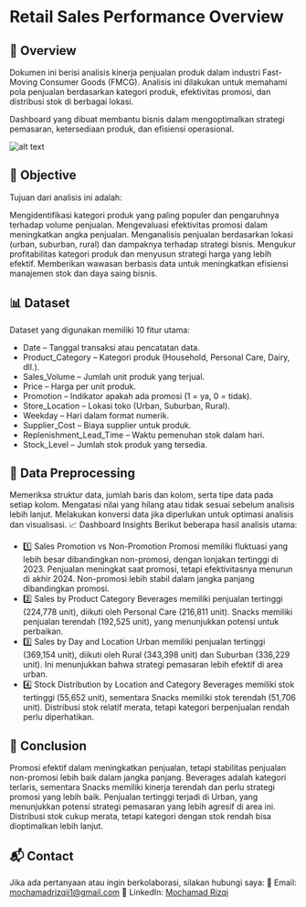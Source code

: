 # Retail Sales Performance Overview
## 📌 Overview
Dokumen ini berisi analisis kinerja penjualan produk dalam industri Fast-Moving Consumer Goods (FMCG). Analisis ini dilakukan untuk memahami pola penjualan berdasarkan kategori produk, efektivitas promosi, dan distribusi stok di berbagai lokasi.

Dashboard yang dibuat membantu bisnis dalam mengoptimalkan strategi pemasaran, ketersediaan produk, dan efisiensi operasional.

![alt text]([https://github.com/Rizqii1/Finpro_Kelompok1/blob/main/Plot_%20Log.png?raw=true](https://github.com/Rizqii1/Dashboard-Retail-FMCG/blob/main/Screenshot_195.png))
## 🎯 Objective
Tujuan dari analisis ini adalah:

Mengidentifikasi kategori produk yang paling populer dan pengaruhnya terhadap volume penjualan.
Mengevaluasi efektivitas promosi dalam meningkatkan angka penjualan.
Menganalisis penjualan berdasarkan lokasi (urban, suburban, rural) dan dampaknya terhadap strategi bisnis.
Mengukur profitabilitas kategori produk dan menyusun strategi harga yang lebih efektif.
Memberikan wawasan berbasis data untuk meningkatkan efisiensi manajemen stok dan daya saing bisnis.

## 📊 Dataset
Dataset yang digunakan memiliki 10 fitur utama:

- Date – Tanggal transaksi atau pencatatan data.
- Product_Category – Kategori produk (Household, Personal Care, Dairy, dll.).
- Sales_Volume – Jumlah unit produk yang terjual.
- Price – Harga per unit produk.
- Promotion – Indikator apakah ada promosi (1 = ya, 0 = tidak).
- Store_Location – Lokasi toko (Urban, Suburban, Rural).
- Weekday – Hari dalam format numerik.
- Supplier_Cost – Biaya supplier untuk produk.
- Replenishment_Lead_Time – Waktu pemenuhan stok dalam hari.
- Stock_Level – Jumlah stok produk yang tersedia.

## 🔄 Data Preprocessing
Memeriksa struktur data, jumlah baris dan kolom, serta tipe data pada setiap kolom.
Mengatasi nilai yang hilang atau tidak sesuai sebelum analisis lebih lanjut.
Melakukan konversi data jika diperlukan untuk optimasi analisis dan visualisasi.
📈 Dashboard Insights
Berikut beberapa hasil analisis utama:

- 1️⃣ Sales Promotion vs Non-Promotion
Promosi memiliki fluktuasi yang lebih besar dibandingkan non-promosi, dengan lonjakan tertinggi di 2023.
Penjualan meningkat saat promosi, tetapi efektivitasnya menurun di akhir 2024.
Non-promosi lebih stabil dalam jangka panjang dibandingkan promosi.
- 2️⃣ Sales by Product Category
Beverages memiliki penjualan tertinggi (224,778 unit), diikuti oleh Personal Care (216,811 unit).
Snacks memiliki penjualan terendah (192,525 unit), yang menunjukkan potensi untuk perbaikan.
- 3️⃣ Sales by Day and Location
Urban memiliki penjualan tertinggi (369,154 unit), diikuti oleh Rural (343,398 unit) dan Suburban (336,229 unit).
Ini menunjukkan bahwa strategi pemasaran lebih efektif di area urban.
- 4️⃣ Stock Distribution by Location and Category
Beverages memiliki stok tertinggi (55,652 unit), sementara Snacks memiliki stok terendah (51,706 unit).
Distribusi stok relatif merata, tetapi kategori berpenjualan rendah perlu diperhatikan.

## 📌 Conclusion
Promosi efektif dalam meningkatkan penjualan, tetapi stabilitas penjualan non-promosi lebih baik dalam jangka panjang.
Beverages adalah kategori terlaris, sementara Snacks memiliki kinerja terendah dan perlu strategi promosi yang lebih baik.
Penjualan tertinggi terjadi di Urban, yang menunjukkan potensi strategi pemasaran yang lebih agresif di area ini.
Distribusi stok cukup merata, tetapi kategori dengan stok rendah bisa dioptimalkan lebih lanjut.

## 📬 Contact
Jika ada pertanyaan atau ingin berkolaborasi, silakan hubungi saya:
📧 Email: mochamadrizqii1@gmail.com
🔗 LinkedIn: [Mochamad Rizqi](https://www.linkedin.com/in/mochamad-rizqi/)
